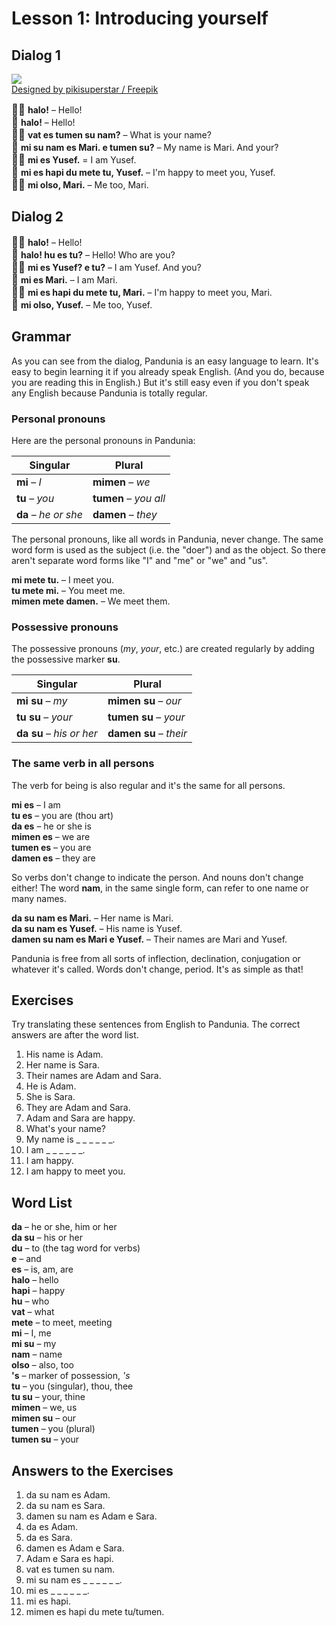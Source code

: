 
# Lesson 1: Introducing yourself

## Dialog 1

![](http://www.kupsala.net/Pandunia/grafe/Freepik_halo.png)  
[Designed by pikisuperstar / Freepik](http://www.freepik.com)

<big>👨🏾</big>
**halo!**
– Hello!  
<big>👩</big>
**halo!**
– Hello!  
<big>👨🏾</big>
**vat es tumen su nam?**
– What is your name?  
<big>👩</big>
**mi su nam es Mari. e tumen su?**
– My name is Mari. And your?  
<big>👨🏾</big>
**mi es Yusef.**
= I am Yusef.  
<big>👩</big>
**mi es hapi du mete tu, Yusef.**
– I'm happy to meet you, Yusef.  
<big>👨🏾</big>
**mi olso, Mari.**
– Me too, Mari.


## Dialog 2

<big>👨🏾</big>
**halo!**
– Hello!  
<big>👩</big>
**halo! hu es tu?**
– Hello! Who are you?  
<big>👨🏾</big>
**mi es Yusef? e tu?**
– I am Yusef. And you?  
<big>👩</big>
**mi es Mari.**
– I am Mari.  
<big>👨🏾</big>
**mi es hapi du mete tu, Mari.**
– I'm happy to meet you, Mari.  
<big>👩</big>
**mi olso, Yusef.**
– Me too, Yusef.


## Grammar

As you can see from the dialog, Pandunia is an easy language to learn.
It's easy to begin learning it if you already speak English.
(And you do, because you are reading this in English.)
But it's still easy even if you don't speak any English
because Pandunia is totally regular.

### Personal pronouns

Here are the personal pronouns in Pandunia:

| Singular                   | Plural                     |
|----------------------------|----------------------------|
| **mi** – _I_               | **mimen** – _we_           |
| **tu** – _you_             | **tumen** – _you all_      |
| **da** – _he or she_       | **damen** – _they_         |

The personal pronouns, like all words in Pandunia, never change.
The same word form is used as the subject (i.e. the "doer") and as the object.
So there aren't separate word forms like "I" and "me" or "we" and "us".

**mi mete tu.**
– I meet you.  
**tu mete mi.**
– You meet me.  
**mimen mete damen.**
– We meet them.

### Possessive pronouns

The possessive pronouns (_my_, _your_, etc.) are created regularly by adding the possessive marker
**su**.

| Singular                   | Plural                     |
|----------------------------|----------------------------|
| **mi su** – _my_           | **mimen su** – _our_       |
| **tu su** – _your_         | **tumen su** – _your_      |
| **da su** – _his or her_   | **damen su** – _their_     |

### The same verb in all persons

The verb for being is also regular and it's the same for all persons.

**mi es**
– I am  
**tu es**
– you are (thou art)  
**da es**
– he or she is  
**mimen es**
– we are  
**tumen es**
– you are  
**damen es**
– they are

So verbs don't change to indicate the person.
And nouns don't change either!
The word **nam**, in the same single form, can refer to one name or many names.

**da su nam es Mari.**
– Her name is Mari.  
**da su nam es Yusef.**
– His name is Yusef.  
**damen su nam es Mari e Yusef.**
– Their names are Mari and Yusef.

Pandunia is free from all sorts of inflection, declination, conjugation or whatever it's called.
Words don't change, period.
It's as simple as that!


## Exercises

Try translating these sentences from English to Pandunia.
The correct answers are after the word list.

1. His name is Adam.
2. Her name is Sara.
3. Their names are Adam and Sara.
4. He is Adam.
5. She is Sara.
6. They are Adam and Sara.
7. Adam and Sara are happy.
8. What's your name?
9. My name is _ _ _ _ _ _.
10. I am _ _ _ _ _ _.
11. I am happy.
12. I am happy to meet you.


## Word List

**da**
– he or she, him or her  
**da su**
– his or her  
**du**
– to (the tag word for verbs)  
**e**
– and  
**es**
– is, am, are  
**halo**
– hello  
**hapi**
– happy  
**hu**
– who  
**vat**
– what  
**mete**
– to meet, meeting  
**mi**
– I, me  
**mi su**
– my  
**nam**
– name  
**olso**
– also, too  
**'s**
– marker of possession, *'s*  
**tu**
– you (singular), thou, thee  
**tu su**
– your, thine  
**mimen**
– we, us  
**mimen su**
– our  
**tumen**
– you (plural)  
**tumen su**
– your

## Answers to the Exercises

1. da su nam es Adam.
2. da su nam es Sara.
3. damen su nam es Adam e Sara.
4. da es Adam.
5. da es Sara.
6. damen es Adam e Sara.
7. Adam e Sara es hapi.
8. vat es tumen su nam.
9. mi su nam es _ _ _ _ _ _.
10. mi es _ _ _ _ _ _.
11. mi es hapi.
12. mimen es hapi du mete tu/tumen.
